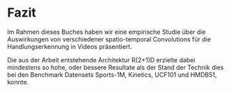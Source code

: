 # Fazit

Im Rahmen dieses Buches haben wir eine empirische Studie über die Auswirkungen von verschiedener spatio-temporal Convolutions für die Handlungserkennung in Videos präsentiert.

Die aus der Arbeit entstehende Architektur R(2+1)D erzielte dabei mindestens so hohe, oder bessere Resultate als der Stand der Technik dies bei den Benchmark Datensets Sports-1M, Kinetics, UCF101 und HMDB51, konnte.

